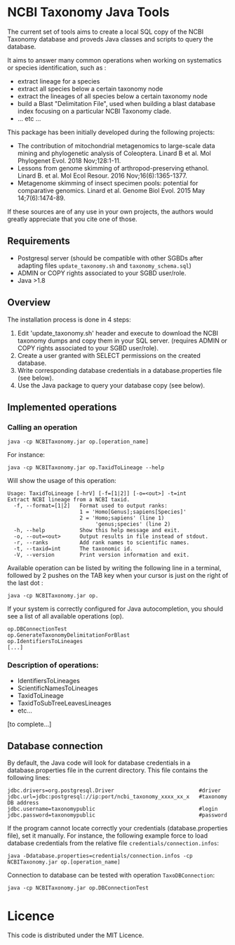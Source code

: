 # NCBI Taxonomy Java Tools

The current set of tools aims to create a local SQL copy of the NCBI Taxonomy database and proveds Java classes and 
scripts to query the database.
 
 It aims to answer many common operations when working on systematics or species identification, such as :
  * extract lineage for a species
  * extract all species below a certain taxonomy node
  * extract the lineages of all species below a certain taxonomy node
  * build a Blast "Delimitation File", used when building a blast database index focusing on a particular NCBI Taxonomy clade.
  * ... etc ...
  
This package has been initially developed during the following projects:
* The contribution of mitochondrial metagenomics to large-scale data mining and phylogenetic analysis of Coleoptera. 
Linard B et al. Mol Phylogenet Evol. 2018 Nov;128:1-11.
* Lessons from genome skimming of arthropod-preserving ethanol. Linard B. et al.  Mol Ecol Resour. 2016 
Nov;16(6):1365-1377.
* Metagenome skimming of insect specimen pools: potential for comparative genomics. Linard et al. Genome Biol Evol. 
2015 May 14;7(6):1474-89.

If these sources are of any use in your own projects, the authors would greatly appreciate that you cite one of those.

## Requirements

* Postgresql server (should be compatible with other SGBDs after adapting files `update_taxonomy.sh` and `taxonomy_schema.sql`)
* ADMIN or COPY rights associated to your SGBD user/role.
* Java >1.8


## Overview

The installation process is done in 4 steps:

1. Edit 'update_taxonomy.sh' header and execute to download the NCBI taxonomy dumps and copy them in your SQL server.
   (requires ADMIN or COPY rights associated to your SGBD user/role).
2. Create a user granted with SELECT permissions on the created database.
3. Write corresponding database credentials in a database.properties file (see below).
3. Use the Java package to query your database copy (see below).

## Implemented operations

### Calling an operation

```
java -cp NCBITaxonomy.jar op.[operation_name] 
```
For instance:
```
java -cp NCBITaxonomy.jar op.TaxidToLineage --help
```
Will show the usage of this operation:
```
Usage: TaxidToLineage [-hrV] [-f=[1|2]] [-o=<out>] -t=int
Extract NCBI lineage from a NCBI taxid.
  -f, --format=[1|2]   Format used to output ranks:
                       1 = 'Homo[Genus];sapiens[Species]'
                       2 = 'Homo;sapiens' (line 1)
                            'genus;species' (line 2)
  -h, --help           Show this help message and exit.
  -o, --out=<out>      Output results in file instead of stdout.
  -r, --ranks          Add rank names to scientific names.
  -t, --taxid=int      The taxonomic id.
  -V, --version        Print version information and exit.
```

Available operation can be listed by writing the following line in a terminal, followed by 2 pushes on the TAB key when your cursor is just on the right of the last dot :
```
java -cp NCBITaxonomy.jar op.
```
If your system is correctly configured for Java autocompletion, you should see a list of all available operations (op).
```
op.DBConnectionTest
op.GenerateTaxonomyDelimitationForBlast
op.IdentifiersToLineages
[...]
```

### Description of operations:

* IdentifiersToLineages
* ScientificNamesToLineages
* TaxidToLineage
* TaxidToSubTreeLeavesLineages
* etc...

[to complete...]

## Database connection

By default, the Java code will look for database credentials in a database.properties file in the current directory.
This file contains the following lines:
```
jdbc.drivers=org.postgresql.Driver                           #driver
jdbc.url=jdbc:postgresql://ip:port/ncbi_taxonomy_xxxx_xx_x   #taxonomy DB address
jdbc.username=taxonomypublic                                 #login
jdbc.password=taxonomypublic                                 #password
```
If the program cannot locate correctly your credentials (database.properties file), set it manually.
For instance, the following example force to load database credentials from the relative file
`credentials/connection.infos`:
```
java -Ddatabase.properties=credentials/connection.infos -cp NCBITaxonomy.jar op.[operation_name] 
```
Connection to database can be tested with operation `TaxoDBConnection`:
```
java -cp NCBITaxonomy.jar op.DBConnectionTest
```

# Licence

This code is distributed under the MIT Licence.